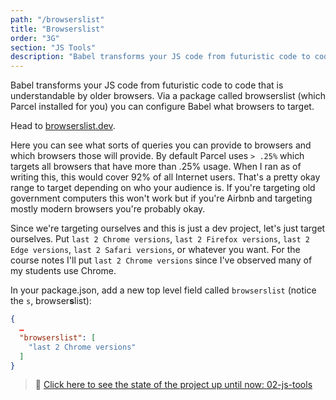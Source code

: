 ```yaml
---
path: "/browserslist"
title: "Browserslist"
order: "3G"
section: "JS Tools"
description: "Babel transforms your JS code from futuristic code to code that is understandable by older browsers. Via a package called browserslist (which Parcel installed for you) you can Babel what browsers to target."
---
```


Babel transforms your JS code from futuristic code to code that is understandable by older browsers. Via a package called browserslist (which Parcel installed for you) you can configure Babel what browsers to target.

Head to [browserslist.dev][dev].

Here you can see what sorts of queries you can provide to browsers and which browsers those will provide. By default Parcel uses `> .25%` which targets all browsers that have more than .25% usage. When I ran as of writing this, this would cover 92% of all Internet users. That's a pretty okay range to target depending on who your audience is. If you're targeting old government computers this won't work but if you're Airbnb and targeting mostly modern browsers you're probably okay.

Since we're targeting ourselves and this is just a dev project, let's just target ourselves. Put `last 2 Chrome versions`, `last 2 Firefox versions`, `last 2 Edge versions`, `last 2 Safari versions`, or whatever you want. For the course notes I'll put `last 2 Chrome versions` since I've observed many of my students use Chrome.

In your package.json, add a new top level field called `browserslist` (notice the `s`, browser**s**list):

```json
{
  …
  "browserslist": [
    "last 2 Chrome versions"
  ]
}
```

> 🏁 [Click here to see the state of the project up until now: 02-js-tools][step]

[step]: https://github.com/btholt/citr-v6-project/tree/master/02-js-tools
[dev]: https://browserslist.dev

